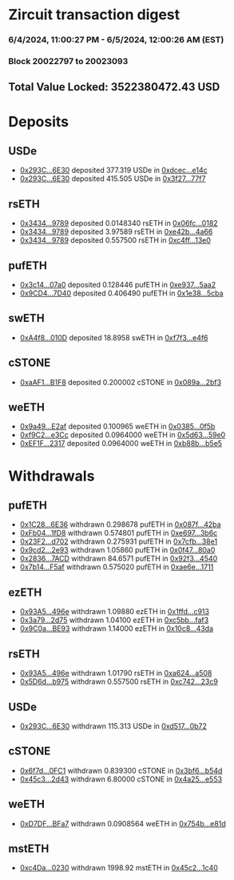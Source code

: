 # Zircuit transaction digest
### 6/4/2024, 11:00:27 PM - 6/5/2024, 12:00:26 AM (EST)
### Block 20022797 to 20023093

## Total Value Locked: 3522380472.43 USD

# Deposits
## USDe
- [0x293C...6E30](https://etherscan.io/address/0x293C6937D8D82e05B01335F7B33FBA0c8e256E30) deposited 377.319 USDe in [0xdcec...e14c](https://etherscan.io/tx/0x293C6937D8D82e05B01335F7B33FBA0c8e256E30)
- [0x293C...6E30](https://etherscan.io/address/0x293C6937D8D82e05B01335F7B33FBA0c8e256E30) deposited 415.505 USDe in [0x3f27...77f7](https://etherscan.io/tx/0x293C6937D8D82e05B01335F7B33FBA0c8e256E30)
## rsETH
- [0x3434...9789](https://etherscan.io/address/0x34349c5569e7B846c3558961552D2202760A9789) deposited 0.0148340 rsETH in [0x06fc...0182](https://etherscan.io/tx/0x34349c5569e7B846c3558961552D2202760A9789)
- [0x3434...9789](https://etherscan.io/address/0x34349c5569e7B846c3558961552D2202760A9789) deposited 3.97589 rsETH in [0xe42b...4a66](https://etherscan.io/tx/0x34349c5569e7B846c3558961552D2202760A9789)
- [0x3434...9789](https://etherscan.io/address/0x34349c5569e7B846c3558961552D2202760A9789) deposited 0.557500 rsETH in [0xc4ff...13e0](https://etherscan.io/tx/0x34349c5569e7B846c3558961552D2202760A9789)
## pufETH
- [0x3c14...07a0](https://etherscan.io/address/0x3c1452538b3928B74E9C4FA36d446d88810507a0) deposited 0.128446 pufETH in [0xe937...5aa2](https://etherscan.io/tx/0x3c1452538b3928B74E9C4FA36d446d88810507a0)
- [0x9CD4...7D40](https://etherscan.io/address/0x9CD4Ea50A769718a5481A04364AA7774f5ab7D40) deposited 0.406490 pufETH in [0x1e38...5cba](https://etherscan.io/tx/0x9CD4Ea50A769718a5481A04364AA7774f5ab7D40)
## swETH
- [0xA4f8...010D](https://etherscan.io/address/0xA4f8c1104fCEdcBA0316409BEF0F46dBd005010D) deposited 18.8958 swETH in [0xf7f3...e4f6](https://etherscan.io/tx/0xA4f8c1104fCEdcBA0316409BEF0F46dBd005010D)
## cSTONE
- [0xaAF1...B1F8](https://etherscan.io/address/0xaAF11d62014499ac216eC6c68D6D4bdbe051B1F8) deposited 0.200002 cSTONE in [0x089a...2bf3](https://etherscan.io/tx/0xaAF11d62014499ac216eC6c68D6D4bdbe051B1F8)
## weETH
- [0x9a49...E2af](https://etherscan.io/address/0x9a496717C3ef82ce42Fe687252A37C6D93b8E2af) deposited 0.100965 weETH in [0x0385...0f5b](https://etherscan.io/tx/0x9a496717C3ef82ce42Fe687252A37C6D93b8E2af)
- [0xf9C2...e3Cc](https://etherscan.io/address/0xf9C20008A9bFE7E91B444eBcd6B23B16B41de3Cc) deposited 0.0964000 weETH in [0x5d63...59e0](https://etherscan.io/tx/0xf9C20008A9bFE7E91B444eBcd6B23B16B41de3Cc)
- [0xEF1F...2317](https://etherscan.io/address/0xEF1Fd56a3D4b9Eb9cdbda939468d21f0Af3f2317) deposited 0.0964000 weETH in [0xb88b...b5e5](https://etherscan.io/tx/0xEF1Fd56a3D4b9Eb9cdbda939468d21f0Af3f2317)
# Withdrawals
## pufETH
- [0x1C28...6E36](https://etherscan.io/address/0x1C28050d388F466BCC8052Ff4c95809E37416E36) withdrawn 0.298678 pufETH in [0x087f...42ba](https://etherscan.io/tx/0x1C28050d388F466BCC8052Ff4c95809E37416E36)
- [0xFb04...1fD8](https://etherscan.io/address/0xFb041c5215Bf91623Aa768dE989e4b515eeE1fD8) withdrawn 0.574801 pufETH in [0xe697...3b6c](https://etherscan.io/tx/0xFb041c5215Bf91623Aa768dE989e4b515eeE1fD8)
- [0x23F2...d702](https://etherscan.io/address/0x23F20440d69174fbDA5a07570FdC255b9fa3d702) withdrawn 0.275931 pufETH in [0x7cfb...38e1](https://etherscan.io/tx/0x23F20440d69174fbDA5a07570FdC255b9fa3d702)
- [0x9cd2...2e93](https://etherscan.io/address/0x9cd2B5071F72a8B41464aE82cca7F74DA4322e93) withdrawn 1.05860 pufETH in [0x0f47...80a0](https://etherscan.io/tx/0x9cd2B5071F72a8B41464aE82cca7F74DA4322e93)
- [0x2836...7ACD](https://etherscan.io/address/0x28363bBCAcE22b1aaF0150cf4ee804450d3e7ACD) withdrawn 84.6571 pufETH in [0x92f3...4540](https://etherscan.io/tx/0x28363bBCAcE22b1aaF0150cf4ee804450d3e7ACD)
- [0x7b14...F5af](https://etherscan.io/address/0x7b14629cBA50C9F7A05468F47d957a7c6B97F5af) withdrawn 0.575020 pufETH in [0xae6e...1711](https://etherscan.io/tx/0x7b14629cBA50C9F7A05468F47d957a7c6B97F5af)
## ezETH
- [0x93A5...496e](https://etherscan.io/address/0x93A51Eee2306d98061747626776F8ddF761B496e) withdrawn 1.09880 ezETH in [0x1ffd...c913](https://etherscan.io/tx/0x93A51Eee2306d98061747626776F8ddF761B496e)
- [0x3a79...2d75](https://etherscan.io/address/0x3a79EF171C0E8A32CcB52d3dfcBeB4Cb63802d75) withdrawn 1.04100 ezETH in [0xc5bb...faf3](https://etherscan.io/tx/0x3a79EF171C0E8A32CcB52d3dfcBeB4Cb63802d75)
- [0x9C0a...BE93](https://etherscan.io/address/0x9C0a09a3E5C35F200b22b002C31975720862BE93) withdrawn 1.14000 ezETH in [0x10c8...43da](https://etherscan.io/tx/0x9C0a09a3E5C35F200b22b002C31975720862BE93)
## rsETH
- [0x93A5...496e](https://etherscan.io/address/0x93A51Eee2306d98061747626776F8ddF761B496e) withdrawn 1.01790 rsETH in [0xa624...a508](https://etherscan.io/tx/0x93A51Eee2306d98061747626776F8ddF761B496e)
- [0x5D6d...b975](https://etherscan.io/address/0x5D6dafA66bACBe9a5D99f35286911e44Ab8Bb975) withdrawn 0.557500 rsETH in [0xc742...23c9](https://etherscan.io/tx/0x5D6dafA66bACBe9a5D99f35286911e44Ab8Bb975)
## USDe
- [0x293C...6E30](https://etherscan.io/address/0x293C6937D8D82e05B01335F7B33FBA0c8e256E30) withdrawn 115.313 USDe in [0xd517...0b72](https://etherscan.io/tx/0x293C6937D8D82e05B01335F7B33FBA0c8e256E30)
## cSTONE
- [0x6f7d...0FC1](https://etherscan.io/address/0x6f7d8D460395772F71d469FbB06daC6B33300FC1) withdrawn 0.839300 cSTONE in [0x3bf6...b54d](https://etherscan.io/tx/0x6f7d8D460395772F71d469FbB06daC6B33300FC1)
- [0x45c3...2d43](https://etherscan.io/address/0x45c349073CFC3dFb249F90ed771f6556a7f22d43) withdrawn 6.80000 cSTONE in [0x4a25...e553](https://etherscan.io/tx/0x45c349073CFC3dFb249F90ed771f6556a7f22d43)
## weETH
- [0xD7DF...BFa7](https://etherscan.io/address/0xD7DF7E085214743530afF339aFC420c7c720BFa7) withdrawn 0.0908564 weETH in [0x754b...e81d](https://etherscan.io/tx/0xD7DF7E085214743530afF339aFC420c7c720BFa7)
## mstETH
- [0xc4Da...0230](https://etherscan.io/address/0xc4Da602cAE17E6aFC33296FD17938Fb3BBcD0230) withdrawn 1998.92 mstETH in [0x45c2...1c40](https://etherscan.io/tx/0xc4Da602cAE17E6aFC33296FD17938Fb3BBcD0230)
